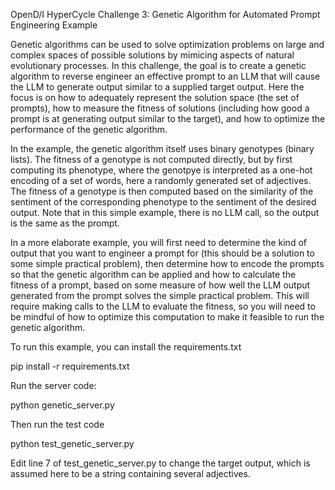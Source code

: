 OpenD/I HyperCycle Challenge 3: Genetic Algorithm for Automated Prompt Engineering Example

Genetic algorithms can be used to solve optimization problems on large and complex spaces of possible solutions by mimicing aspects of natural evolutionary processes. In this challenge, the goal is to create a genetic algorithm to reverse engineer an effective prompt to an LLM that will cause the LLM to generate output similar to a supplied target output. Here the focus is on how to adequately represent the solution space (the set of prompts), how to measure the fitness of solutions (including how good a prompt is at generating output similar to the target), and how to optimize the performance of the genetic algorithm.

In the example, the genetic algorithm itself uses binary genotypes (binary lists). The fitness of a genotype is not computed directly, but by first computing its phenotype, where the genotpye is interpreted as a one-hot encoding of a set of words, here a randomly generated set of adjectives. The fitness of a genotype is then computed based on the similarity of the sentiment of the corresponding phenotype to the sentiment of the desired output. Note that in this simple example, there is no LLM call, so the output is the same as the prompt.

In a more elaborate example, you will first need to determine the kind of output that you want to engineer a prompt for (this should be a solution to some simple practical problem), then determine how to encode the prompts so that the genetic algorithm can be applied and how to calculate the fitness of a prompt, based on some measure of how well the LLM output generated from the prompt solves the simple practical problem. This will require making calls to the LLM to evaluate the fitness, so you will need to be mindful of how to optimize this computation to make it feasible to run the genetic algorithm.

To run this example, you can install the requirements.txt

pip install -r requirements.txt

Run the server code:

python genetic_server.py

Then run the test code

python test_genetic_server.py 

Edit line 7 of test_genetic_server.py to change the target output, which is assumed here to be a string containing several adjectives.
